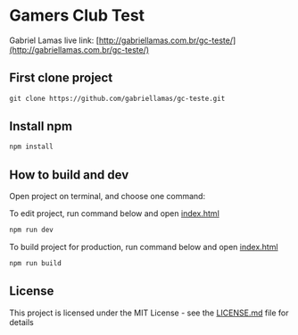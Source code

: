 # Gamers Club Test

Gabriel Lamas
live link: [http://gabriellamas.com.br/gc-teste/](http://gabriellamas.com.br/gc-teste/)

## First clone project 
```html
git clone https://github.com/gabriellamas/gc-teste.git
```

## Install npm
```html
npm install
```

## How to build and dev

Open project on terminal, and choose one command:

To edit project, run command below and open [index.html](./index.html)

```html
npm run dev
```

To build project for production,  run command below and open [index.html](./index.html)

```html
npm run build
```

## License

This project is licensed under the MIT License - see the [LICENSE.md](LICENSE.md) file for details
